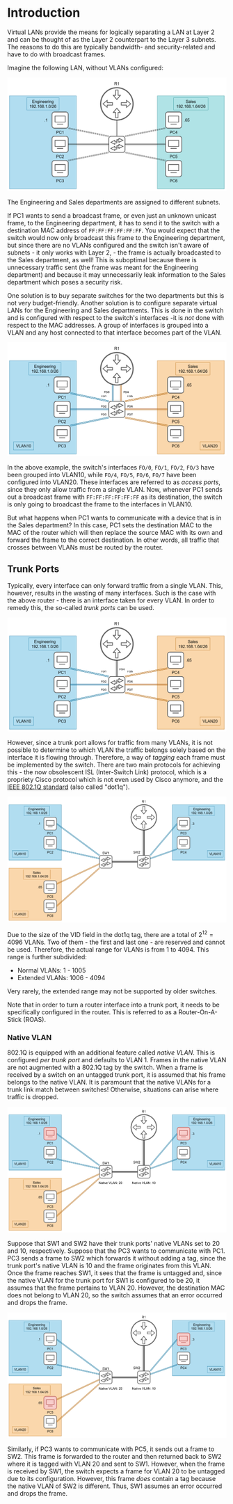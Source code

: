 # Introduction
Virtual LANs provide the means for logically separating a LAN at Layer 2 and can be thought of as the Layer 2 counterpart to the Layer 3 subnets. The reasons to do this are typically bandwidth- and security-related and have to do with broadcast frames.

Imagine the following LAN, without VLANs configured:

![](Resources/Images/VLAN_not.png)

The Engineering and Sales departments are assigned to different subnets.

If PC1 wants to send a broadcast frame, or even just an unknown unicast frame, to the Engineering department, it has to send it to the switch with a destination MAC address of `FF:FF:FF:FF:FF:FF`. You would expect that the switch would now only broadcast this frame to the Engineering department, but since there are no VLANs configured and the switch isn't aware of subnets - it only works with Layer 2, - the frame is actually broadcasted to the Sales department, as well! This is suboptimal because there is unnecessary traffic sent (the frame was meant for the Engineering department) and because it may unnecessarily leak information to the Sales department which poses a security risk.

One solution is to buy separate switches for the two departments but this is not very budget-friendly. Another solution is to configure separate virtual LANs for the Engineering and Sales departments. This is done in the switch and is configured with respect to the switch's interfaces -it is *not* done with respect to the MAC addresses. A group of interfaces is grouped into a VLAN and any host connected to that interface becomes part of the VLAN.

![](Resources/Images/VLAN.png)

In the above example, the switch's interfaces `FO/0`, `FO/1`, `FO/2`, `FO/3` have been grouped into VLAN10, while `FO/4`, `FO/5`, `FO/6`, `FO/7` have been configured into VLAN20. These interfaces are referred to as *access ports*, since they only allow traffic from a single VLAN. Now, whenever PC1 sends out a broadcast frame with `FF:FF:FF:FF:FF:FF` as its destination, the switch is only going to broadcast the frame to the interfaces in VLAN10. 

But what happens when PC1 wants to communicate with a device that is in the Sales department? In this case, PC1 sets the destination MAC to the MAC of the router which will then replace the source MAC with its own and forward the frame to the correct destination. In other words, all traffic that crosses between VLANs must be routed by the router.

## Trunk Ports
Typically, every interface can only forward traffic from a single VLAN. This, however, results in the wasting of many interfaces. Such is the case with the above router - there is an interface taken for every VLAN. In order to remedy this, the so-called *trunk ports* can be used.

![](Resources/Images/VLAN_trunk.png)

However, since a trunk port allows for traffic from many VLANs, it is not possible to determine to which VLAN the traffic belongs solely based on the interface it is flowing through. Therefore, a way of *tagging* each frame must be implemented by the switch. There are two main protocols for achieving this - the now obsolescent ISL (Inter-Switch Link) protocol, which is a propriety Cisco protocol which is not even used by Cisco anymore, and the [IEEE 802.1Q standard](Protocols/Ethernet.md#8021q-encapsulation) (also called "dot1q").

![](Resources/Images/VLAN_trunking.png)

Due to the size of the VID field in the dot1q tag, there are a total of $2^{12} = 4096$ VLANs. Two of them - the first and last one - are reserved and cannot be used. Therefore, the actual range for VLANs is from 1 to 4094. This range is further subdivided:
- Normal VLANs: 1 - 1005
- Extended VLANs: 1006 - 4094

Very rarely, the extended range may not be supported by older switches.

Note that in order to turn a router interface into a trunk port, it needs to be specifically configured in the router. This is referred to as a Router-On-A-Stick (ROAS).

### Native VLAN
802.1Q is equipped with an additional feature called *native VLAN*. This is configured *per trunk port* and defaults to VLAN 1. Frames in the native VLAN are not augmented with a 802.1Q tag by the switch. When a frame is received by a switch on an untagged trunk port, it is assumed that his frame belongs to the native VLAN. It is paramount that the native VLANs for a trunk link match between switches! Otherwise, situations can arise where traffic is dropped.

![](Resources/Images/VLAN_native_mismatch.png)

Suppose that SW1 and SW2 have their trunk ports' native VLANs set to 20 and 10, respectively. Suppose that the PC3 wants to communicate with PC1. PC3 sends a frame to SW2 which forwards it without adding a tag, since the trunk port's native VLAN is 10 and the frame originates from this VLAN. Once the frame reaches SW1, it sees that the frame is untagged and, since the native VLAN for the trunk port for SW1 is configured to be 20, it assumes that the frame pertains to VLAN 20. However, the destination MAC does not belong to VLAN 20, so the switch assumes that an error occurred and drops the frame.

![](Resources/Images/VLAN_native_mismatch_2.png)

Similarly, if PC3 wants to communicate with PC5, it sends out a frame to SW2. This frame is forwarded to the router and then returned back to SW2 where it is tagged with VLAN 20 and sent to SW1. However, when the frame is received by SW1, the switch expects a frame for VLAN 20 to be untagged due to its configuration. However, this frame *does* contain a tag because the native VLAN of SW2 is different. Thus, SW1 assumes an error occurred and drops the frame.